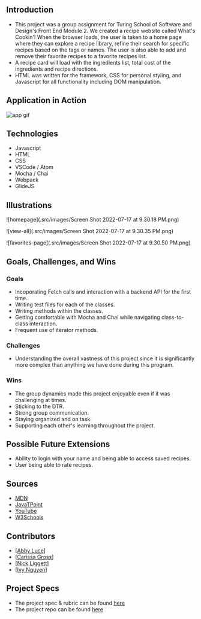 ## Introduction
  - This project was a group assignment for Turing School of Software and Design's Front End Module 2.  We created a recipe website called What's Cookin'! When the browser loads, the user is taken to a home page where they can explore a recipe library, refine their search for specific recipes based on the tags or names.  The user is also able to add and remove their favorite recipes to a favorite recipes list.
  - A recipe card will load with the ingredients list, total cost of the ingredients and recipe directions.
  - HTML was written for the framework, CSS for personal styling, and Javascript for all functionality including DOM manipulation.

## Application in Action
![app gif](.src/images/what-cookin-gif.gif)

## Technologies
  - Javascript
  - HTML
  - CSS
  - VSCode / Atom
  - Mocha / Chai
  - Webpack
  - GlideJS

## Illustrations
![homepage](.src/images/Screen Shot 2022-07-17 at 9.30.18 PM.png)

![view-all](.src/images/Screen Shot 2022-07-17 at 9.30.35 PM.png)

![favorites-page](.src/images/Screen Shot 2022-07-17 at 9.30.50 PM.png)


## Goals, Challenges, and Wins
### Goals
- Incoporating Fetch calls and interaction with a backend API for the first time.
- Writing test files for each of the classes.
- Writing methods within the classes.
- Getting comfortable with Mocha and Chai while navigating class-to-class interaction.
- Frequent use of iterator methods.

### Challenges
- Understanding the overall vastness of this project since it is significantly more complex than anything we have done during this program.

### Wins
- The group dynamics made this project enjoyable even if it was challenging at times.
- Sticking to the DTR.
- Strong group communication.
- Staying organized and on task.
- Supporting each other's learning throughout the project.

## Possible Future Extensions
  - Ability to login with your name and being able to access saved recipes.
  - User being able to rate recipes.

## Sources
  - [MDN](http://developer.mozilla.org/en-US/)
  - [JavaTPoint](https://www.javatpoint.com/how-to-check-a-radio-button-using-javascript)
  - [YouTube](https://www.youtube.com/)
  - [W3Schools](https://www.w3schools.com/)
  
## Contributors
  - [[Abby Luce](https://github.com/abbyluce)]
  - [[Carissa Gross](https://github.com/carissagross)]
  - [[Nick Liggett](https://github.com/NickLiggett)]
  - [[Ivy Nguyen](https://github.com/INguyen22)]

## Project Specs
  - The project spec & rubric can be found [here](https://frontend.turing.edu/projects/whats-cookin-part-one.html)
  - The project repo can be found [here](https://github.com/NickLiggett/whats-cookin)

